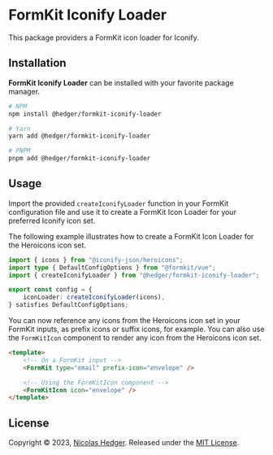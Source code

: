 # FormKit Iconify Loader

This package providers a FormKit icon loader for Iconify.

## Installation

**FormKit Iconify Loader** can be installed with your favorite package manager.

```bash
# NPM
npm install @hedger/formkit-iconify-loader

# Yarn
yarn add @hedger/formkit-iconify-loader

# PNPM
pnpm add @hedger/formkit-iconify-loader
```

## Usage

Import the provided `createIconifyLoader` function in your FormKit configuration
file and use it to create a FormKit Icon Loader for your preferred Iconify icon
set.

The following example illustrates how to create a FormKit Icon Loader for the
Heroicons icon set.

```ts
import { icons } from "@iconify-json/heroicons";
import type { DefaultConfigOptions } from "@formkit/vue";
import { createIconifyLoader } from "@hedger/formkit-iconify-loader";

export const config = {
	iconLoader: createIconifyLoader(icons),
} satisfies DefaultConfigOptions;
```

You can now reference any icons from the Heroicons icon set in your FormKit
inputs, as prefix icons or suffix icons, for example. You can also use the
`FormKitIcon` component to render any icon from the Heroicons icon set.

```html
<template>
	<!-- On a FormKit input -->
	<FormKit type="email" prefix-icon="envelope" />

	<!-- Using the FormKitIcon component -->
	<FormKitIcon icon="envelope" />
</template>
```

## License

Copyright © 2023, [Nicolas Hedger](https://github.com/nhedger). Released under the [MIT License](LICENSE.md).
